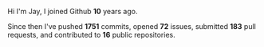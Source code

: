 Hi I'm Jay, I joined Github **10** years ago.

Since then I've pushed **1751** commits, opened **72** issues, submitted **183** pull requests, and contributed to **16** public repositories.

